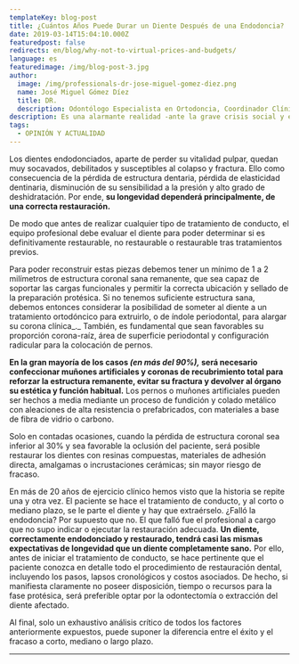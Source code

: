 ```yaml
---
templateKey: blog-post
title: ¿Cuántos Años Puede Durar un Diente Después de una Endodoncia?
date: 2019-03-14T15:04:10.000Z
featuredpost: false
redirects: en/blog/why-not-to-virtual-prices-and-budgets/
language: es
featuredimage: /img/blog-post-3.jpg
author: 
  image: /img/professionals-dr-jose-miguel-gomez-diez.png
  name: José Miguel Gómez Díez
  title: DR.
  description: Odontólogo Especialista en Ortodoncia, Coordinador Clínico de DENTAL VIP, Especialidades Odontológicas s.c. y verdadero apasionado del análisis, discusión, comunicación y difusión de la información científica.
description: Es una alarmante realidad -ante la grave crisis social y económica que vivimos- el hecho de que cada vez más personas llamen o escriban correos a las clínicas dentales, como si de tiendas por departamento se tratase, con la única intención de indagar sobre los precios “aproximados” de los tratamientos odontológicos más frecuentes y
tags:
  - OPINIÓN Y ACTUALIDAD
---
```


Los dientes endodonciados, aparte de perder su vitalidad pulpar, quedan muy socavados, debilitados y susceptibles al colapso y fractura. Ello como consecuencia de la pérdida de estructura dentaria, pérdida de elasticidad dentinaria, disminución de su sensibilidad a la presión y alto grado de deshidratación. Por ende, **su longevidad dependerá principalmente, de una correcta restauración.**

De modo que antes de realizar cualquier tipo de tratamiento de conducto, el equipo profesional debe evaluar el diente para poder determinar si es definitivamente restaurable, no restaurable o restaurable tras tratamientos previos.

Para poder reconstruir estas piezas debemos tener un mínimo de 1 a 2 milímetros de estructura coronal sana remanente, que sea capaz de soportar las cargas funcionales y permitir la correcta ubicación y sellado de la preparación protésica. Si no tenemos suficiente estructura sana, debemos entonces considerar la posibilidad de someter al diente a un tratamiento ortodóncico para extruirlo, o de índole periodontal, para alargar su corona clínica_._ También, es fundamental que sean favorables su proporción corona-raíz, área de superficie periodontal y configuración radicular para la colocación de pernos.

**En la gran mayoría de los casos _(en más del 90%),_ será necesario confeccionar muñones artificiales y coronas de recubrimiento total para reforzar la estructura remanente, evitar su fractura y devolver al órgano su estética y función habitual.** Los pernos o muñones artificiales pueden ser hechos a media mediante un proceso de fundición y colado metálico con aleaciones de alta resistencia o prefabricados, con materiales a base de fibra de vidrio o carbono.

Solo en contadas ocasiones, cuando la pérdida de estructura coronal sea inferior al 30% y sea favorable la oclusión del paciente, será posible restaurar los dientes con resinas compuestas, materiales de adhesión directa, amalgamas o incrustaciones cerámicas; sin mayor riesgo de fracaso.

En más de 20 años de ejercicio clínico hemos visto que la historia se repite una y otra vez. El paciente se hace el tratamiento de conducto, y al corto o mediano plazo, se le parte el diente y hay que extraérselo. ¿Falló la endodoncia? Por supuesto que no. El que falló fue el profesional a cargo que no supo indicar o ejecutar la restauración adecuada. **Un diente, correctamente endodonciado y restaurado, tendrá casi las mismas expectativas de longevidad que un diente completamente sano.** Por ello, antes de iniciar el tratamiento de conducto, se hace pertinente que el paciente conozca en detalle todo el procedimiento de restauración dental, incluyendo los pasos, lapsos cronológicos y costos asociados. De hecho, si manifiesta claramente no poseer disposición, tiempo o recursos para la fase protésica, será preferible optar por la odontectomía o extracción del diente afectado.

Al final, solo un exhaustivo análisis crítico de todos los factores anteriormente expuestos, puede suponer la diferencia entre el éxito y el fracaso a corto, mediano o largo plazo.

* * *